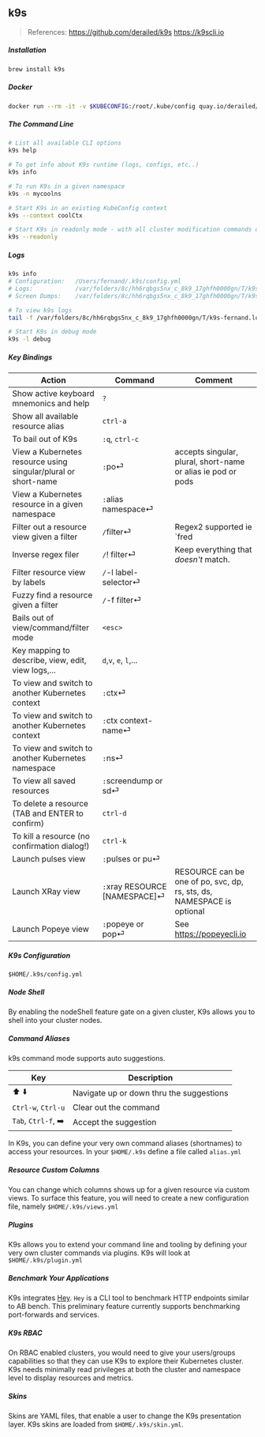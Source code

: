 ## k9s

> References:
> https://github.com/derailed/k9s
> https://k9scli.io

##### Installation

```bash
brew install k9s
```

##### Docker

```bash
docker run --rm -it -v $KUBECONFIG:/root/.kube/config quay.io/derailed/k9s
```

##### The Command Line

```bash
# List all available CLI options
k9s help

# To get info about K9s runtime (logs, configs, etc..)
k9s info

# To run K9s in a given namespace
k9s -n mycoolns

# Start K9s in an existing KubeConfig context
k9s --context coolCtx

# Start K9s in readonly mode - with all cluster modification commands disabled
k9s --readonly
```

##### Logs

```bash
k9s info
# Configuration:   /Users/fernand/.k9s/config.yml
# Logs:            /var/folders/8c/hh6rqbgs5nx_c_8k9_17ghfh0000gn/T/k9s-fernand.log
# Screen Dumps:    /var/folders/8c/hh6rqbgs5nx_c_8k9_17ghfh0000gn/T/k9s-screens-fernand

# To view k9s logs
tail -f /var/folders/8c/hh6rqbgs5nx_c_8k9_17ghfh0000gn/T/k9s-fernand.log

# Start K9s in debug mode
k9s -l debug
```

##### Key Bindings

| Action                                                       | Command                       | Comment                                                      |
| ------------------------------------------------------------ | ----------------------------- | ------------------------------------------------------------ |
| Show active keyboard mnemonics and help                      | `?`                           |                                                              |
| Show all available resource alias                            | `ctrl-a`                      |                                                              |
| To bail out of K9s                                           | `:q`, `ctrl-c`                |                                                              |
| View a Kubernetes resource using singular/plural or short-name | `:`po⏎                        | accepts singular, plural, short-name or alias ie pod or pods |
| View a Kubernetes resource in a given namespace              | `:`alias namespace⏎           |                                                              |
| Filter out a resource view given a filter                    | `/`filter⏎                    | Regex2 supported ie `fred                                    |
| Inverse regex filer                                          | `/`! filter⏎                  | Keep everything that *doesn't* match.                        |
| Filter resource view by labels                               | `/`-l label-selector⏎         |                                                              |
| Fuzzy find a resource given a filter                         | `/`-f filter⏎                 |                                                              |
| Bails out of view/command/filter mode                        | `<esc>`                       |                                                              |
| Key mapping to describe, view, edit, view logs,...           | `d`,`v`, `e`, `l`,...         |                                                              |
| To view and switch to another Kubernetes context             | `:`ctx⏎                       |                                                              |
| To view and switch to another Kubernetes context             | `:`ctx context-name⏎          |                                                              |
| To view and switch to another Kubernetes namespace           | `:`ns⏎                        |                                                              |
| To view all saved resources                                  | `:`screendump or sd⏎          |                                                              |
| To delete a resource (TAB and ENTER to confirm)              | `ctrl-d`                      |                                                              |
| To kill a resource (no confirmation dialog!)                 | `ctrl-k`                      |                                                              |
| Launch pulses view                                           | `:`pulses or pu⏎              |                                                              |
| Launch XRay view                                             | `:`xray RESOURCE [NAMESPACE]⏎ | RESOURCE can be one of po, svc, dp, rs, sts, ds, NAMESPACE is optional |
| Launch Popeye view                                           | `:`popeye or pop⏎             | See https://popeyecli.io                                     |

##### K9s Configuration

```
$HOME/.k9s/config.yml
```

##### Node Shell

By enabling the nodeShell feature gate on a given cluster, K9s allows you to shell into your cluster nodes.

##### Command Aliases

k9s command mode supports auto suggestions.

| Key                | Description                              |
| ------------------ | ---------------------------------------- |
| ⬆️ ⬇️                | Navigate up or down thru the suggestions |
| `Ctrl-w`, `Ctrl-u` | Clear out the command                    |
| `Tab`, `Ctrl-f`, ➡️ | Accept the suggestion                    |

In K9s, you can define your very own command aliases (shortnames) to access your resources. In your `$HOME/.k9s` define a file called `alias.yml`

##### Resource Custom Columns

You can change which columns shows up for a given resource via custom views. To surface this feature, you will need to create a new  configuration file, namely `$HOME/.k9s/views.yml`

##### Plugins

K9s allows you to extend your command line and tooling by defining your very own cluster commands via plugins. K9s will look at `$HOME/.k9s/plugin.yml`

##### Benchmark Your Applications

K9s integrates [Hey](https://github.com/rakyll/hey). `Hey` is a CLI tool to benchmark HTTP endpoints similar to AB bench. This  preliminary feature currently supports benchmarking port-forwards and  services.

##### K9s RBAC

On RBAC enabled clusters, you would need to give your users/groups  capabilities so that they can use K9s to explore their Kubernetes  cluster. K9s needs minimally read privileges at both the cluster and  namespace level to display resources and metrics.

##### Skins

Skins are YAML files, that enable a user to change the K9s presentation layer. K9s skins are loaded from `$HOME/.k9s/skin.yml`.
